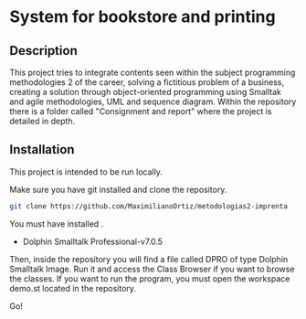 # System for bookstore and printing

## Description

This project tries to integrate contents seen within the subject programming methodologies 2 of the career, solving a fictitious problem of a business, creating a solution through object-oriented programming using Smalltak and agile methodologies, UML and sequence diagram.
Within the repository there is a folder called "Consignment and report" where the project is detailed in depth.

## Installation

This project is intended to be run locally.

Make sure you have git installed and clone the repository.
```bash
git clone https://github.com/MaximilianoOrtiz/metodologias2-imprenta
```
You must have installed .
* Dolphin Smalltalk Professional-v7.0.5

Then, inside the repository you will find a file called DPRO of type Dolphin Smalltalk Image. Run it and access the Class Browser if you want to browse the classes.
If you want to run the program, you must open the workspace demo.st located in the repository.

Go!
